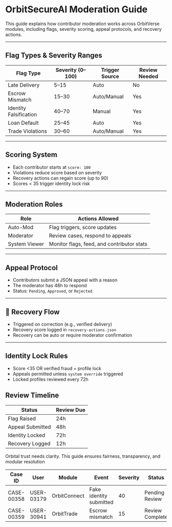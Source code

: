 # OrbitSecureAI Moderation Guide

This guide explains how contributor moderation works across OrbitVerse modules, including flags, severity scoring, appeal protocols, and recovery actions.

---

## Flag Types & Severity Ranges

| Flag Type               | Severity (0–100) | Trigger Source | Review Needed |
|------------------------|------------------|----------------|----------------|
| Late Delivery          | 5–15             | Auto           | No             |
| Escrow Mismatch        | 15–30            | Auto/Manual    | Yes            |
| Identity Falsification | 40–70            | Manual         | Yes            |
| Loan Default           | 25–45            | Auto           | Yes            |
| Trade Violations       | 30–60            | Auto/Manual    | Yes            |

---

## Scoring System

- Each contributor starts at `score: 100`
- Violations reduce score based on severity
- Recovery actions can regain score (up to 90)
- Scores < 35 trigger identity lock risk

---

## Moderation Roles

| Role         | Actions Allowed                            |
|--------------|---------------------------------------------|
| Auto-Mod     | Flag triggers, score updates                |
| Moderator    | Review cases, respond to appeals            |
| System Viewer| Monitor flags, feed, and contributor stats  |

---

## Appeal Protocol

- Contributors submit a JSON appeal with a reason
- The moderator has 48h to respond
- Status: `Pending`, `Approved`, or `Rejected`

---

## 🔁 Recovery Flow

- Triggered on correction (e.g., verified delivery)
- Recovery score logged in `recovery-actions.json`
- Recovery can be auto or require moderator confirmation

---

## Identity Lock Rules

- Score <35 OR verified fraud = profile lock
- Appeals permitted unless `system override` triggered
- Locked profiles reviewed every 72h


## Review Timeline

| Status            | Review Due |
|------------------|------------|
| Flag Raised       | 24h       |
| Appeal Submitted  | 48h       |
| Identity Locked   | 72h       |
| Recovery Logged   | 12h       |


Orbital trust needs clarity. This guide ensures fairness, transparency, and modular resolution

<table>
  <thead>
    <tr>
      <th>Case ID</th>
      <th>User</th>
      <th>Module</th>
      <th>Event</th>
      <th>Severity</th>
      <th>Status</th>
      <th>Action</th>
    </tr>
  </thead>
  <tbody>
    <tr>
      <td>CASE-00358</td>
      <td>USER-03179</td>
      <td>OrbitConnect</td>
      <td>Fake identity submitted</td>
      <td><span class="badge red">40</span></td>
      <td>Pending Review</td>
      <td><button>Review Appeal</button></td>
    </tr>
    <tr>
      <td>CASE-00359</td>
      <td>USER-30941</td>
      <td>OrbitTrade</td>
      <td>Escrow mismatch</td>
      <td><span class="badge orange">15</span></td>
      <td>Review Complete</td>
      <td><button>Confirm Recovery</button></td>
    </tr>
  </tbody>
</table>

